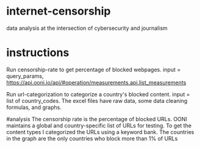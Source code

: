 # internet-censorship
data analysis at the intersection of cybersecurity and journalism
# instructions
Run censorship-rate to get percentage of blocked webpages. input = query_params, https://api.ooni.io/api/#operation/measurements.api.list_measurements

Run url-categorization to categorize a country's blocked content. input = list of country_codes. 
The excel files have raw data, some data cleaning formulas, and graphs. 

#analysis
The censorship rate is the percentage of blocked URLs. OONI maintains a global and country-specific list of URLs for testing. 
To get the content types I categorized the URLs using a keyword bank. 
The countries in the graph are the only countries who block more than 1% of URLs
